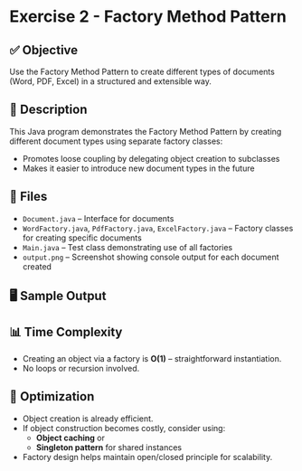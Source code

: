 # Exercise 2 - Factory Method Pattern

## ✅ Objective
Use the Factory Method Pattern to create different types of documents (Word, PDF, Excel) in a structured and extensible way.

## 📘 Description
This Java program demonstrates the Factory Method Pattern by creating different document types using separate factory classes:
- Promotes loose coupling by delegating object creation to subclasses
- Makes it easier to introduce new document types in the future

## 📂 Files
- `Document.java` – Interface for documents
- `WordFactory.java`, `PdfFactory.java`, `ExcelFactory.java` – Factory classes for creating specific documents
- `Main.java` – Test class demonstrating use of all factories
- `output.png` – Screenshot showing console output for each document created

## 🖥️ Sample Output

## 📊 Time Complexity

- Creating an object via a factory is **O(1)** – straightforward instantiation.
- No loops or recursion involved.

## 🚀 Optimization

- Object creation is already efficient.
- If object construction becomes costly, consider using:
  - **Object caching** or
  - **Singleton pattern** for shared instances
- Factory design helps maintain open/closed principle for scalability.
